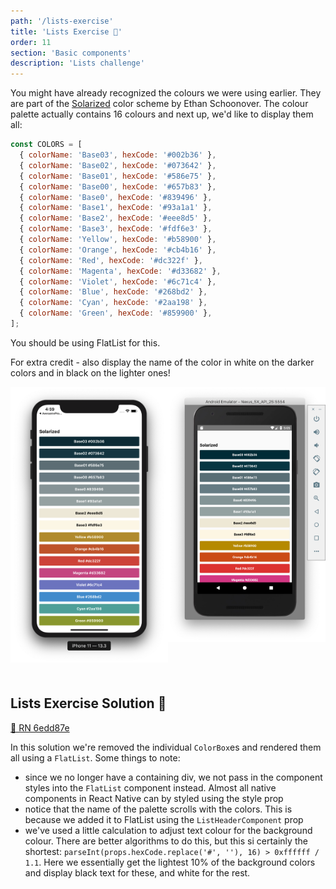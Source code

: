 ```yaml
---
path: '/lists-exercise'
title: 'Lists Exercise 📝'
order: 11
section: 'Basic components'
description: 'Lists challenge'
---
```


You might have already recognized the colours we were using earlier. They are part of the [Solarized](<https://en.wikipedia.org/wiki/Solarized_(color_scheme)>) color scheme by Ethan Schoonover. The colour palette actually contains 16 colours and next up, we'd like to display them all:

```js
const COLORS = [
  { colorName: 'Base03', hexCode: '#002b36' },
  { colorName: 'Base02', hexCode: '#073642' },
  { colorName: 'Base01', hexCode: '#586e75' },
  { colorName: 'Base00', hexCode: '#657b83' },
  { colorName: 'Base0', hexCode: '#839496' },
  { colorName: 'Base1', hexCode: '#93a1a1' },
  { colorName: 'Base2', hexCode: '#eee8d5' },
  { colorName: 'Base3', hexCode: '#fdf6e3' },
  { colorName: 'Yellow', hexCode: '#b58900' },
  { colorName: 'Orange', hexCode: '#cb4b16' },
  { colorName: 'Red', hexCode: '#dc322f' },
  { colorName: 'Magenta', hexCode: '#d33682' },
  { colorName: 'Violet', hexCode: '#6c71c4' },
  { colorName: 'Blue', hexCode: '#268bd2' },
  { colorName: 'Cyan', hexCode: '#2aa198' },
  { colorName: 'Green', hexCode: '#859900' },
];
```

You should be using FlatList for this.

For extra credit - also display the name of the color in white on the darker colors and in black on the lighter ones!

<div style="display:flex; flex-direction:row">
    <div style="width:400px;margin:0 auto;margin-bottom:21px">
        <img alt="List exercise iOS" src="./images/ios-list-exercise.png" />
    </div>
    <div style="width:400px;margin:0 auto;margin-bottom:21px">
        <img alt="List exercise Android" src="./images/android-list-exercise.png" />
    </div>
</div>

## Lists Exercise Solution 👀

[🔗 RN 6edd87e](https://github.com/kadikraman/AwesomeProjectRN/commit/6edd87e4cc8b661f10c3cf87c1486b0a116fc368)

In this solution we're removed the individual `ColorBox`es and rendered them all using a `FlatList`. Some things to note:

- since we no longer have a containing div, we not pass in the component styles into the `FlatList` component instead. Almost all native components in React Native can by styled using the style prop
- notice that the name of the palette scrolls with the colors. This is because we added it to FlatList using the `ListHeaderComponent` prop
- we've used a little calculation to adjust text colour for the background colour. There are better algorithms to do this, but this si certainly the shortest: `parseInt(props.hexCode.replace('#', ''), 16) > 0xffffff / 1.1`. Here we essentially get the lightest 10% of the background colors and display black text for these, and white for the rest.
